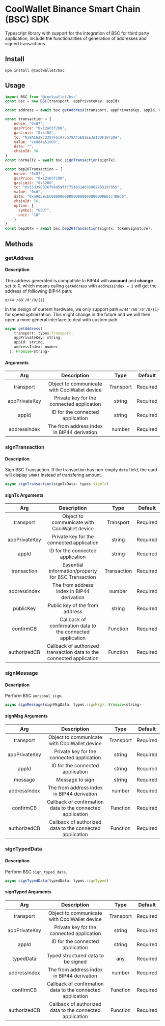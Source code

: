 # CoolWallet Binance Smart Chain (BSC) SDK

Typescript library with support for the integration of BSC for third party application, include the functionalities of generation of addresses and signed transactions. 

## Install

```shell
npm install @coolwallet/bsc
```

## Usage

```javascript
import BSC from '@coolwallet/bsc'
const bsc = new BSC(transport, appPrivateKey, appId)

const address = await bsc.getAddress(transport, appPrivateKey, appId, 0);

const transaction = {
    nonce: "0x87",
    gasPrice: "0x12a05f200",
    gasLimit: "0xcf08",
    to: "0x8A1628c2397F6cA75579A45E81EE3e17DF19720e",
    value: "xe8d4a51000",
    data: "",
    chainId: 56
}
const normalTx = await bsc.signTransaction(signTx);

const bep20Transaction = {
    nonce: "0x87",
    gasPrice: "0x12a05f200",
    gasLimit: "0x5208",
    to: "0x55d398326f99059ff775485246999027b3197955",
    value: "0x0",
    data: "0xa9059cbb000000000000000000000000BDCc4DBd6",
    chainId: 56,
    option: {
      symbol: "USDT",
      unit: "18"
    }
}
const bep20Tx = await bsc.bep20Transaction(signTx, tokenSignature);
```

## Methods

### getAddress
#### Description

The address generated is compatible to BIP44 with **account** and **change** set to 0, which means calling `getAddress` with `addressIndex = i` will get the address of folllowing BIP44 path:

```none
m/44'/60'/0'/0/{i}
```

In the design of current hardware, we only support path `m/44'/60'/0'/0/{i}` for speed optimization. This might change in the future and we will then open a more general interface to deal with custom path.

```javascript
async getAddress(
    transport: types.Transport,
    appPrivateKey: string,
    appId: string,
    addressIndex: number
  ): Promise<string>
```

#### Arguments

|      Arg      |                  Description                 |    Type   |  Default |
|:-------------:|:--------------------------------------------:|:---------:|:--------:|
|   transport   | Object to communicate with CoolWallet device | Transport | Required |
| appPrivateKey |   Private key for the connected application  |   string  | Required |
|     appId     |       ID for the connected application       |   string  | Required |
|  addressIndex |  The from address index in BIP44 derivation  |   number  | Required |



### signTransaction
#### Description
Sign BSC Transaction. If the transaction has non-empty `data` field, the card will display `SMART` instead of transfering amount.

```javascript
async signTransaction(signTxData: types.signTx)
```

#### signTx Arguments

|      Arg      |                              Description                             |     Type    |  Default |
|:-------------:|:--------------------------------------------------------------------:|:-----------:|:--------:|
|   transport   |             Object to communicate with CoolWallet device             |  Transport  | Required |
| appPrivateKey |               Private key for the connected application              |    string   | Required |
|     appId     |                   ID for the connected application                   |    string   | Required |
|  transaction  |          Essential information/property for BSC Transaction          | Transaction | Required |
|  addressIndex |              The from address index in BIP44 derivation              |    number   | Required |
|   publicKey   |                    Public key of the from address                    |    string   | Required |
|   confirmCB   |      Callback of confirmation data to the connected application      |   Function  | Required |
|  authorizedCB | Callback of authorized transaction data to the connected application |   Function  | Required |

### signMessage
#### Description
Perform BSC `personal_sign`.

```javascript
async signMessage(signMsgData: types.signMsg): Promise<string> 

```

#### signMsg Arguments
|      Arg      |                         Description                        |    Type   |  Default |
|:-------------:|:----------------------------------------------------------:|:---------:|:--------:|
|   transport   |        Object to communicate with CoolWallet device        | Transport | Required |
| appPrivateKey |          Private key for the connected application         |   string  | Required |
|     appId     |              ID for the connected application              |   string  | Required |
|    message    |                       Message to sign                      |   string  | Required |
|  addressIndex |         The from address index in BIP44 derivation         |   number  | Required |
|   confirmCB   | Callback of confirmation data to the connected application |  Function | Required |
|  authorizedCB |  Callback of authorized data to the connected application  |  Function | Required |

### signTypedData
#### Description
Perform BSC `sign_typed_data`.

```javascript
async signTypedData(typedData: types.signTyped)
```

#### signTyped Arguments
|      Arg      |                         Description                        |    Type   |  Default |
|:-------------:|:----------------------------------------------------------:|:---------:|:--------:|
|   transport   |        Object to communicate with CoolWallet device        | Transport | Required |
| appPrivateKey |          Private key for the connected application         |   string  | Required |
|     appId     |              ID for the connected application              |   string  | Required |
|   typedData   |             Typed structured data to be signed             |    any    | Required |
|  addressIndex |         The from address index in BIP44 derivation         |   number  | Required |
|   confirmCB   | Callback of confirmation data to the connected application |  Function | Required |
|  authorizedCB |  Callback of authorized data to the connected application  |  Function | Required |

